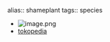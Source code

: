 alias:: shameplant
tags:: species

- ![image.png](https://peach-geographical-bat-397.mypinata.cloud/ipfs/QmWNGN4muf18KxJCRczvmahiUb2rZ7r19dTUQEbar3RGMA)
- [tokopedia](https://www.tokopedia.com/florafloristherb/promo-bibit-tanaman-herbal-putri-malu-murah?extParam=ivf%3Dfalse%26src%3Dsearch)